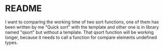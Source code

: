 # README
I want to comparing the working time of two sort functions,
one of them has been written by me "Quick sort" with the template
and other one is in <cstdlib> library named "qsort" but without a template.
That qsort function will be working longer, because it needs to call a function for compare elements undefined types.
